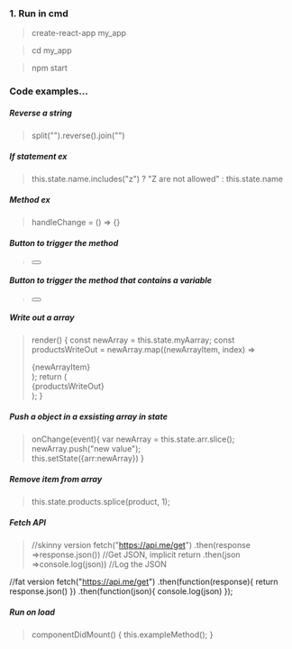 ### 1. Run in cmd
>create-react-app my_app

>cd my_app

>npm start

### Code examples...
##### Reverse a string
>split("").reverse().join("")
##### If statement ex
>this.state.name.includes("z") ? "Z are not allowed" : this.state.name
##### Method ex
> handleChange = () => {}
##### Button to trigger the method
> <button onClick={this.handleChange}></button>
##### Button to trigger the method that contains a variable
> <button onClick={this.handleChange}></button>
##### Write out a array
>   render() {
    const newArray = this.state.myAarray;
    const productsWriteOut = newArray.map((newArrayItem, index) =>
      <div key={index}>{newArrayItem}</div>
    );
    return (
      <div>
        {productsWriteOut}
      </div>
    );
  }
##### Push a object in a exsisting array in state
> onChange(event){
    var newArray = this.state.arr.slice();    
    newArray.push("new value");   
    this.setState({arr:newArray})
}
##### Remove item from array
> this.state.products.splice(product, 1);

##### Fetch API
> //skinny version
fetch("https://api.me/get")
    .then(response =>response.json())  //Get JSON, implicit return
    .then(json =>console.log(json))    //Log the JSON
    
//fat version
fetch("https://api.me/get")
    .then(function(response){
        return response.json()
    })
    .then(function(json){ 
        console.log(json)
    });
##### Run on load
> componentDidMount() {
    this.exampleMethod();
}
